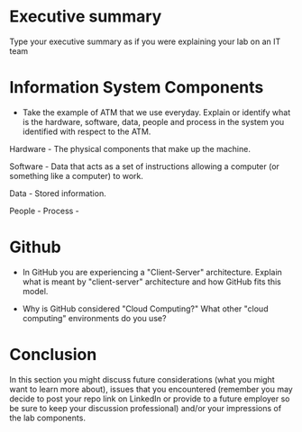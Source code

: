 # Executive summary
Type your executive summary as if you were explaining your lab on an IT team

# Information System Components  

* Take the example of ATM that we use everyday. Explain or identify what is the hardware, software, data, people and process in the system you identified with respect to the ATM.

Hardware - The physical components that make up the machine. 

Software - Data that acts as a set of instructions allowing a computer (or something like a computer) to work.

Data - Stored information.

People - 
Process - 

# Github

* In GitHub you are experiencing a "Client-Server" architecture.  Explain what is meant by "client-server" architecture and how GitHub fits this model. 

* Why is GitHub considered "Cloud Computing?" What other "cloud computing" environments do you use?

# Conclusion
In this section you might discuss future considerations (what you might want to learn more about), issues that you encountered (remember you may decide to post your repo link on LinkedIn or provide to a future employer so be sure to keep your discussion professional) and/or your impressions of the lab components.
